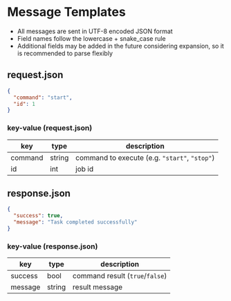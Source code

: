 # Message Templates

- All messages are sent in UTF-8 encoded JSON format
- Field names follow the lowercase + snake_case rule
- Additional fields may be added in the future considering expansion, so it is recommended to parse flexibly

## request.json

```json
{
  "command": "start",
  "id": 1
}
```

### key-value (request.json)

| key   | type    | description                           |
|----------|---------|--------------------------------|
| command  | string  | command to execute (e.g.  `"start"`, `"stop"`) |
| id       | int     | job id        |

## response.json

```json
{
  "success": true,
  "message": "Task completed successfully"
}
```

### key-value (response.json)

| key   | type     | description                          |
|----------|----------|-------------------------------|
| success  | bool  | command result (`true`/`false`) |
| message  | string   | result message     |
